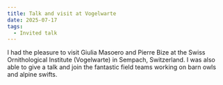 ```yaml
---
title: Talk and visit at Vogelwarte
date: 2025-07-17
tags:
  - Invited talk
---
```


I had the pleasure to visit Giulia Masoero and Pierre Bize at the Swiss Ornithological Institute (Vogelwarte) in Sempach, Switzerland. I was also able to give a talk and join the fantastic field teams working on barn owls and alpine swifts.

<!--more-->